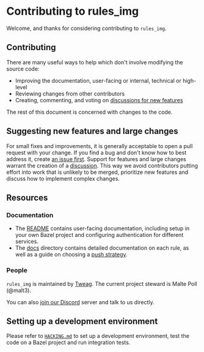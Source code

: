 # Contributing to rules_img

Welcome, and thanks for considering contributing to `rules_img`.

## Contributing

There are many useful ways to help which don't involve modifying the source code:

- Improving the documentation, user-facing or internal, technical or high-level
- Reviewing changes from other contributors
- Creating, commenting, and voting on [discussions for new features][discussions]

The rest of this document is concerned with changes to the code.

## Suggesting new features and large changes

For small fixes and improvements, it is generally acceptable to open a pull request with your change.
If you find a bug and don't know how to best address it, create [an issue first][new-issue-bug].
Support for features and large changes warrant the creation of a [discussion][discussions].
This way we avoid contributors putting effort into work that is unlikely to be merged, prioritize new features and discuss how to implement complex changes.

## Resources

### Documentation

- The [README](/README.md) contains user-facing documentation, including setup in your own Bazel project and configuring authentication for different services.
- The [docs](/docs) directory contains detailed documentation on each rule, as well as a guide on choosing a [push strategy][push-strategies].

### People

`rules_img` is maintained by [Tweag][tweag]. The current project steward is Malte Poll (@malt3).

You can also [join our Discord][discord-join] server and talk to us directly.

## Setting up a development environment

Please refer to [`HACKING.md`](/docs/HACKING.md) to set up a development environment, test the code on a Bazel project and run integration tests.

[discussions]: https://github.com/tweag/rules_img/discussions
[push-strategies]: /docs/push-strategies.md
[new-issue-bug]: https://github.com/tweag/rules_img/issues/new?assignees=&labels=type%3A+bug&projects=&template=bug_report.md
[discord-join]: https://discord.gg/vYDnJYBmax
[tweag]: https://www.tweag.io/
